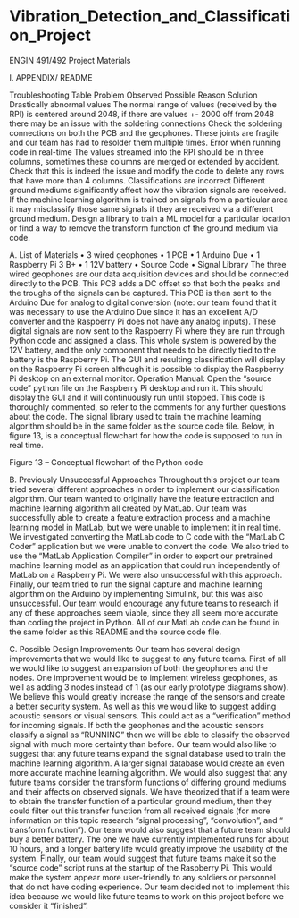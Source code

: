 # Vibration_Detection_and_Classification_Project
ENGIN 491/492 Project Materials

I.	APPENDIX/ README

Troubleshooting Table
Problem Observed	Possible Reason	Solution
Drastically abnormal values	The normal range of values (received by the RPI) is centered around 2048, if there are values +- 2000 off from 2048 there may be an issue with the soldering connections	Check the soldering connections on both the PCB and the geophones. These joints are fragile and our team has had to resolder them multiple times. 
Error when running code in real-time	The values streamed into the RPI should be in three columns, sometimes these columns are merged or extended by accident. 	Check that this is indeed the issue and modify the code to delete any rows that have more than 4 columns. 
Classifications are incorrect	Different ground mediums significantly affect how the vibration signals are received. If the machine learning algorithm is trained on signals from a particular area it may misclassify those same signals if they are received via a different ground medium. 	Design a library to train a ML model for a particular location or find a way to remove the transform function of the ground medium via code.


A.	List of Materials 
•	3 wired geophones
•	1 PCB
•	1 Arduino Due
•	1 Raspberry Pi 3 B+
•	1 12V battery
•	Source Code
•	Signal Library
The three wired geophones are our data acquisition devices and should be connected directly to the PCB. This PCB adds a DC offset so that both the peaks and the troughs of the signals can be captured. This PCB is then sent to the Arduino Due for analog to digital conversion (note: our team found that it was necessary to use the Arduino Due since it has an excellent A/D converter and the Raspberry Pi does not have any analog inputs). These digital signals are now sent to the Raspberry Pi where they are run through Python code and assigned a class. This whole system is powered by the 12V battery, and the only component that needs to be directly tied to the battery is the Raspberry Pi. The GUI and resulting classification will display on the Raspberry Pi screen although it is possible to display the Raspberry Pi desktop on an external monitor. 
Operation Manual:
	Open the “source code” python file on the Raspberry Pi desktop and run it. This should display the GUI and it will continuously run until stopped. This code is thoroughly commented, so refer to the comments for any further questions about the code. The signal library used to train the machine learning algorithm should be in the same folder as the source code file. Below, in figure 13, is a conceptual flowchart for how the code is supposed to run in real time.  

 
Figure 13 – Conceptual flowchart of the Python code

B.	Previously Unsuccessful Approaches
Throughout this project our team tried several different approaches in order to implement our classification algorithm. Our team wanted to originally have the feature extraction and machine learning algorithm all created by MatLab. Our team was successfully able to create a feature extraction process and  a machine learning model in MatLab, but we were unable to implement it in real time. We investigated converting the MatLab code to C code with the “MatLab C Coder” application but we were unable to convert the code. We also tried to use the “MatLab Application Compiler” in order to export our pretrained machine learning model as an application that could run independently of MatLab on a Raspberry Pi. We were also unsuccessful with this approach. Finally, our team tried to run the signal capture and machine learning algorithm on the Arduino by implementing Simulink, but this was also unsuccessful. Our team would encourage any future teams to research if any of these approaches seem viable, since they all seem more accurate than coding the project in Python. All of our MatLab code can be found in the same folder as this README and the source code file. 

C.	Possible Design Improvements
Our team has several design improvements that we would like to suggest to any future teams. First of all we would like to suggest an expansion of both the geophones and the nodes. One improvement would be to implement wireless geophones, as well as adding 3 nodes instead of 1 (as our early prototype diagrams show). We believe this would greatly increase the range of the sensors and create a better security system. As well as this we would like to suggest adding acoustic sensors or visual sensors. This could act as a “verification” method for incoming signals. If both the geophones and the acoustic sensors classify a signal as “RUNNING” then we will be able to classify the observed signal with much more certainty than before. 
	Our team would also like to suggest that any future teams expand the signal database used to train the machine learning algorithm. A larger signal database would create an even more accurate machine learning algorithm. We would also suggest that any future teams consider the transform functions of differing ground mediums and their affects on observed signals. We have theorized that if a team were to obtain the transfer function of a particular ground medium, then they could filter out this transfer function from all received signals (for more information on this topic research “signal processing”, “convolution”, and “ transform function”). 
Our team would also suggest that a future team should buy a better battery. The one we have currently implemented runs for about 10 hours, and a longer battery life would greatly improve the usability of the system. 
Finally, our team would suggest that future teams make it so the “source code” script runs at the startup of the Raspberry Pi. This would make the system appear more user-friendly to any soldiers or personnel that do not have coding experience. Our team decided not to implement this idea because we would like future teams to work on this project before we consider it “finished”. 
